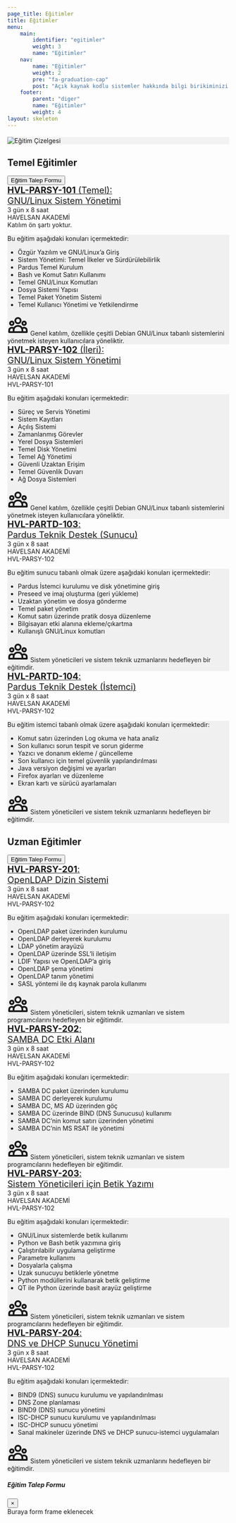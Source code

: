 ```yaml
---
page_title: Eğitimler
title: Eğitimler
menu:
    main:
        identifier: "egitimler"
        weight: 3
        name: "Eğitimler"
    nav:
        name: "Eğitimler"
        weight: 2
        pre: "fa-graduation-cap"
        post: "Açık kaynak kodlu sistemler hakkında bilgi birikiminizi arttırın ve hakim olun."
    footer:
        parent: "diger"
        name: "Eğitimler"
        weight: 4
layout: skeleton
---
```


<section id="chart" class="d-flex" style="background-color: rgb(242, 242, 242); border-top: 4px #fff solid;">
    <div class="container py-3">
        <div class="row aos-init aos-animate" data-aos="fade-up">
            <img src="/images/egitim-cizelgesi.png" alt="Eğitim Çizelgesi" class="img-fluid">
        </div>
    </div>
</section>

<section id="content" class="d-flex aos-init aos-animate" data-aos="fade-up">
    <div class="mt-lg-5 mb-md-0 mt-5 mb-5 mx-auto">
        <div class="container">
            <div id="temel-egitimler" class="row egitim-row">
                <div class="col-12">
                    <h2 class="mb-3 float-left">Temel Eğitimler</h2>
                    <button type="button" class="btn btn-primary btn-lg btn-color-low float-right mb-3" data-toggle="modal" data-target="#modalCenter">
                        Eğitim Talep Formu
                    </button>
                </div>
                <div class="col-12">
                    <a href="#" class="collapsed d-block w-100 p-2 float-left mb-3 rounded egitim-box" data-toggle="collapse" data-target="#hvl-parsy-101">
                        <i class="fa fa-linux fa-3x ml-1 mr-3 float-left"></i>
                        <span class="float-left mt-md-2 mt-0" style="font-size: 20px;">
                            <b>HVL-PARSY-101</b> (Temel):<br class="d-md-none d-block">
                            GNU/Linux Sistem Yönetimi
                        </span>
                        <i class="fa fa-chevron-down fa-lg mr-3 float-right mt-3"></i>
                    </a>
                    <div class="collapse float-left w-100" id="hvl-parsy-101" data-parent="#temel-egitimler">
                        <div class="card card-body mb-3">
                            <div class="information-bar d-flex flex-md-row flex-column">
                                <div class="d-flex align-items-center float-left mr-5 mb-md-0 mb-3">
                                    <i class="fa fa-hourglass-half float-left fa-2x mr-3"></i>
                                    <span class="float-left">3 gün x 8 saat</span>
                                </div>
                                <div class="d-flex align-items-center float-left mr-5 mb-md-0 mb-3">
                                    <i class="fa fa-map float-left fa-2x mr-3"></i>
                                    <span class="float-left">HAVELSAN AKADEMİ</span>
                                </div>
                                <div class="d-flex align-items-center float-left mr-5 mb-md-0">
                                    <i class="fa fa-comment float-left fa-2x mr-3"></i>
                                    <span class="float-left">Katılım ön şartı yoktur.</span>
                                </div>
                            </div>
                            <div class="card-content p-3 mt-4 rounded" style="background-color: rgba(0,0,0,0.05)">
                                <p class="mb-1">Bu eğitim aşağıdaki konuları içermektedir:</p>
                                <ul>
                                    <li>Özgür Yazılım ve GNU/Linux’a Giriş</li>
                                    <li>Sistem Yönetimi: Temel İlkeler ve Sürdürülebilirlik</li>
                                    <li>Pardus Temel Kurulum</li>
                                    <li>Bash ve Komut Satırı Kullanımı</li>
                                    <li>Temel GNU/Linux Komutları</li>
                                    <li>Dosya Sistemi Yapısı</li>
                                    <li>Temel Paket Yönetim Sistemi</li>
                                    <li>Temel Kullanıcı Yönetimi ve Yetkilendirme</li>
                                </ul>
                                <div class="d-flex align-items-center float-left mr-5">
                                    <svg style="width: 48px; height: 48px;" class="d-md-block d-none float-left mr-3" fill="none" stroke="currentColor" viewBox="0 0 24 24" xmlns="http://www.w3.org/2000/svg"><path stroke-linecap="round" stroke-linejoin="round" stroke-width="2" d="M17 20h5v-2a3 3 0 00-5.356-1.857M17 20H7m10 0v-2c0-.656-.126-1.283-.356-1.857M7 20H2v-2a3 3 0 015.356-1.857M7 20v-2c0-.656.126-1.283.356-1.857m0 0a5.002 5.002 0 019.288 0M15 7a3 3 0 11-6 0 3 3 0 016 0zm6 3a2 2 0 11-4 0 2 2 0 014 0zM7 10a2 2 0 11-4 0 2 2 0 014 0z"></path></svg>
                                    <span class="float-left">Genel katılım, özellikle çeşitli Debian GNU/Linux tabanlı sistemlerini yönetmek isteyen kullanıcılara yöneliktir.</span>
                                </div>
                            </div>
                        </div>
                    </div>
                </div>
                <div class="col-12">
                    <a href="#" class="collapsed d-block w-100 p-2 float-left mb-3 rounded egitim-box" data-toggle="collapse" data-target="#hvl-parsy-102">
                        <i class="fa fa-linux fa-3x ml-1 mr-3 float-left"></i>
                        <span class="float-left mt-md-2 mt-0" style="font-size: 20px; margin-top: 9px;">
                            <b>HVL-PARSY-102</b> (İleri):<br class="d-md-none d-block">
                            GNU/Linux Sistem Yönetimi
                        </span>
                        <i class="fa fa-chevron-down fa-lg mr-3 float-right mt-3"></i>
                    </a>
                    <div class="collapse float-left w-100" id="hvl-parsy-102" data-parent="#temel-egitimler">
                        <div class="card card-body mb-3">
                            <div class="information-bar d-flex flex-md-row flex-column">
                                <div class="d-flex align-items-center float-left mr-5 mb-md-0 mb-3">
                                    <i class="fa fa-hourglass-half float-left fa-2x mr-3"></i>
                                    <span class="float-left">3 gün x 8 saat</span>
                                </div>
                                <div class="d-flex align-items-center float-left mr-5 mb-md-0 mb-3">
                                    <i class="fa fa-map float-left fa-2x mr-3"></i>
                                    <span class="float-left">HAVELSAN AKADEMİ</span>
                                </div>
                                <div class="d-flex align-items-center float-left mr-5 mb-md-0">
                                    <i class="fa fa-comment float-left fa-2x mr-3"></i>
                                    <span class="float-left">HVL-PARSY-101</span>
                                </div>
                            </div>
                            <div class="card-content p-3 mt-4 rounded" style="background-color: rgba(0,0,0,0.05)">
                                <p class="mb-1">Bu eğitim aşağıdaki konuları içermektedir:</p>
                                <ul>
                                    <li>Süreç ve Servis Yönetimi</li>
                                    <li>Sistem Kayıtları</li>
                                    <li>Açılış Sistemi</li>
                                    <li>Zamanlanmış Görevler</li>
                                    <li>Yerel Dosya Sistemleri</li>
                                    <li>Temel Disk Yönetimi</li>
                                    <li>Temel Ağ Yönetimi</li>
                                    <li>Güvenli Uzaktan Erişim</li>
                                    <li>Temel Güvenlik Duvarı</li>
                                    <li>Ağ Dosya Sistemleri</li>
                                </ul>
                                <div class="d-flex align-items-center float-left mr-5">
                                    <svg style="width: 48px; height: 48px;" class="d-md-block d-none float-left mr-3" fill="none" stroke="currentColor" viewBox="0 0 24 24" xmlns="http://www.w3.org/2000/svg"><path stroke-linecap="round" stroke-linejoin="round" stroke-width="2" d="M17 20h5v-2a3 3 0 00-5.356-1.857M17 20H7m10 0v-2c0-.656-.126-1.283-.356-1.857M7 20H2v-2a3 3 0 015.356-1.857M7 20v-2c0-.656.126-1.283.356-1.857m0 0a5.002 5.002 0 019.288 0M15 7a3 3 0 11-6 0 3 3 0 016 0zm6 3a2 2 0 11-4 0 2 2 0 014 0zM7 10a2 2 0 11-4 0 2 2 0 014 0z"></path></svg>
                                    <span class="float-left">Genel katılım, özellikle çeşitli Debian GNU/Linux tabanlı sistemlerini yönetmek isteyen kullanıcılara yöneliktir.</span>
                                </div>
                            </div>
                        </div>
                    </div>
                </div>
                <div class="col-12">
                    <a href="#" class="collapsed d-block w-100 p-2 float-left mb-3 rounded egitim-box" data-toggle="collapse" data-target="#hvl-partd-103">
                        <i class="fa fa-server fa-3x mr-3 float-left"></i>
                        <span class="float-left mt-md-2 mt-0" style="font-size: 20px; margin-top: 9px;">
                            <b>HVL-PARTD-103</b>:<br class="d-md-none d-block">
                            Pardus Teknik Destek (Sunucu)
                        </span>
                        <i class="fa fa-chevron-down fa-lg mr-3 float-right mt-3"></i>
                    </a>
                    <div class="collapse float-left w-100" id="hvl-partd-103" data-parent="#temel-egitimler">
                        <div class="card card-body mb-3">
                            <div class="information-bar d-flex flex-md-row flex-column">
                                <div class="d-flex align-items-center float-left mr-5 mb-md-0 mb-3">
                                    <i class="fa fa-hourglass-half float-left fa-2x mr-3"></i>
                                    <span class="float-left">3 gün x 8 saat</span>
                                </div>
                                <div class="d-flex align-items-center float-left mr-5 mb-md-0 mb-3">
                                    <i class="fa fa-map float-left fa-2x mr-3"></i>
                                    <span class="float-left">HAVELSAN AKADEMİ</span>
                                </div>
                                <div class="d-flex align-items-center float-left mr-5 mb-md-0">
                                    <i class="fa fa-comment float-left fa-2x mr-3"></i>
                                    <span class="float-left">HVL-PARSY-102</span>
                                </div>
                            </div>
                            <div class="card-content p-3 mt-4 rounded" style="background-color: rgba(0,0,0,0.05)">
                                <p class="mb-1">Bu eğitim sunucu tabanlı olmak üzere aşağıdaki konuları içermektedir:</p>
                                <ul>
                                    <li>Pardus İstemci kurulumu ve disk yönetimine giriş</li>
                                    <li>Preseed ve imaj oluşturma (geri yükleme)</li>
                                    <li>Uzaktan yönetim ve dosya gönderme</li>
                                    <li>Temel paket yönetim</li>
                                    <li>Komut satırı üzerinde pratik dosya düzenleme</li>
                                    <li>Bilgisayarı etki alanına ekleme/çıkartma</li>
                                    <li>Kullanışlı GNU/Linux komutları</li>
                                </ul>
                                <div class="d-flex align-items-center float-left mr-5">
                                    <svg style="width: 48px; height: 48px;" class="d-md-block d-none float-left mr-3" fill="none" stroke="currentColor" viewBox="0 0 24 24" xmlns="http://www.w3.org/2000/svg"><path stroke-linecap="round" stroke-linejoin="round" stroke-width="2" d="M17 20h5v-2a3 3 0 00-5.356-1.857M17 20H7m10 0v-2c0-.656-.126-1.283-.356-1.857M7 20H2v-2a3 3 0 015.356-1.857M7 20v-2c0-.656.126-1.283.356-1.857m0 0a5.002 5.002 0 019.288 0M15 7a3 3 0 11-6 0 3 3 0 016 0zm6 3a2 2 0 11-4 0 2 2 0 014 0zM7 10a2 2 0 11-4 0 2 2 0 014 0z"></path></svg>
                                    <span class="float-left">Sistem yöneticileri ve sistem teknik uzmanlarını hedefleyen bir eğitimdir.</span>
                                </div>
                            </div>
                        </div>
                    </div>
                </div>
                <div class="col-12">
                    <a href="#" class="collapsed d-block w-100 p-2 float-left mb-3 rounded egitim-box" data-toggle="collapse" data-target="#hvl-partd-104">
                        <i class="fa fa-life-ring fa-3x mr-3 float-left"></i>
                        <span class="float-left mt-md-2 mt-0" style="font-size: 20px; margin-top: 9px;">
                            <b>HVL-PARTD-104</b>:<br class="d-md-none d-block">
                            Pardus Teknik Destek (İstemci)
                        </span>
                        <i class="fa fa-chevron-down fa-lg mr-3 float-right mt-3"></i>
                    </a>
                    <div class="collapse float-left w-100" id="hvl-partd-104" data-parent="#temel-egitimler">
                        <div class="card card-body mb-3">
                            <div class="information-bar d-flex flex-md-row flex-column">
                                <div class="d-flex align-items-center float-left mr-5 mb-md-0 mb-3">
                                    <i class="fa fa-hourglass-half float-left fa-2x mr-3"></i>
                                    <span class="float-left">3 gün x 8 saat</span>
                                </div>
                                <div class="d-flex align-items-center float-left mr-5 mb-md-0 mb-3">
                                    <i class="fa fa-map float-left fa-2x mr-3"></i>
                                    <span class="float-left">HAVELSAN AKADEMİ</span>
                                </div>
                                <div class="d-flex align-items-center float-left mr-5 mb-md-0">
                                    <i class="fa fa-comment float-left fa-2x mr-3"></i>
                                    <span class="float-left">HVL-PARSY-102</span>
                                </div>
                            </div>
                            <div class="card-content p-3 mt-4 rounded" style="background-color: rgba(0,0,0,0.05)">
                                <p class="mb-1">Bu eğitim istemci tabanlı olmak üzere aşağıdaki konuları içermektedir:</p>
                                <ul>
                                    <li>Komut satırı üzerinden Log okuma ve hata analiz</li>
                                    <li>Son kullanıcı sorun tespit ve sorun giderme</li>
                                    <li>Yazıcı ve donanım ekleme / güncelleme</li>
                                    <li>Son kullanıcı için temel güvenlik yapılandırılması</li>
                                    <li>Java versiyon değişimi ve ayarları</li>
                                    <li>Firefox ayarları ve düzenleme</li>
                                    <li>Ekran kartı ve sürücü ayarlamaları</li>
                                </ul>
                                <div class="d-flex align-items-center float-left mr-5">
                                    <svg style="width: 48px; height: 48px;" class="d-md-block d-none float-left mr-3" fill="none" stroke="currentColor" viewBox="0 0 24 24" xmlns="http://www.w3.org/2000/svg"><path stroke-linecap="round" stroke-linejoin="round" stroke-width="2" d="M17 20h5v-2a3 3 0 00-5.356-1.857M17 20H7m10 0v-2c0-.656-.126-1.283-.356-1.857M7 20H2v-2a3 3 0 015.356-1.857M7 20v-2c0-.656.126-1.283.356-1.857m0 0a5.002 5.002 0 019.288 0M15 7a3 3 0 11-6 0 3 3 0 016 0zm6 3a2 2 0 11-4 0 2 2 0 014 0zM7 10a2 2 0 11-4 0 2 2 0 014 0z"></path></svg>
                                    <span class="float-left">Sistem yöneticileri ve sistem teknik uzmanlarını hedefleyen bir eğitimdir.</span>
                                </div>
                            </div>
                        </div>
                    </div>
                </div>
            </div>
            <div id="uzman-egitimler" class="row egitim-row">
                <div class="col-12 mt-5">
                    <h2 class="mb-3 float-left">Uzman Eğitimler</h2>
                    <!-- Button trigger modal -->
                    <button type="button" class="btn btn-primary btn-lg btn-color-low float-right mb-3" data-toggle="modal" data-target="#modalCenter">
                        Eğitim Talep Formu
                    </button>
                </div>
                <div class="col-12">
                    <a href="#" class="collapsed d-block w-100 p-2 float-left mb-3 rounded egitim-box-uzman" data-toggle="collapse" data-target="#hvl-parsy-201">
                        <i class="fa fa-folder-open fa-3x mr-2 float-left"></i>
                        <span class="float-left mt-md-2 mt-0" style="font-size: 20px; margin-top: 9px;">
                            <b>HVL-PARSY-201</b>:<br class="d-md-none d-block">
                            OpenLDAP Dizin Sistemi
                        </span>
                        <i class="fa fa-chevron-down fa-lg mr-3 float-right mt-3"></i>
                    </a>
                    <div class="collapse float-left w-100" id="hvl-parsy-201" data-parent="#uzman-egitimler">
                        <div class="card card-body mb-3">
                            <div class="information-bar d-flex flex-md-row flex-column">
                                <div class="d-flex align-items-center float-left mr-5 mb-md-0 mb-3">
                                    <i class="fa fa-hourglass-half float-left fa-2x mr-3"></i>
                                    <span class="float-left">3 gün x 8 saat</span>
                                </div>
                                <div class="d-flex align-items-center float-left mr-5 mb-md-0 mb-3">
                                    <i class="fa fa-map float-left fa-2x mr-3"></i>
                                    <span class="float-left">HAVELSAN AKADEMİ</span>
                                </div>
                                <div class="d-flex align-items-center float-left mr-5 mb-md-0">
                                    <i class="fa fa-comment float-left fa-2x mr-3"></i>
                                    <span class="float-left">HVL-PARSY-102</span>
                                </div>
                            </div>
                            <div class="card-content p-3 mt-4 rounded" style="background-color: rgba(0,0,0,0.05)">
                                <p class="mb-1">Bu eğitim aşağıdaki konuları içermektedir:</p>
                                <ul>
                                    <li>OpenLDAP paket üzerinden kurulumu</li>
                                    <li>OpenLDAP derleyerek kurulumu</li>
                                    <li>LDAP yönetim arayüzü</li>
                                    <li>OpenLDAP üzerinde SSL’li iletişim</li>
                                    <li>LDIF Yapısı ve OpenLDAP’a giriş</li>
                                    <li>OpenLDAP şema yönetimi</li>
                                    <li>OpenLDAP tanım yönetimi</li>
                                    <li>SASL yöntemi ile dış kaynak parola kullanımı</li>
                                </ul>
                                <div class="d-flex align-items-center float-left mr-5">
                                    <svg style="width: 48px; height: 48px;" class="d-md-block d-none float-left mr-3" fill="none" stroke="currentColor" viewBox="0 0 24 24" xmlns="http://www.w3.org/2000/svg"><path stroke-linecap="round" stroke-linejoin="round" stroke-width="2" d="M17 20h5v-2a3 3 0 00-5.356-1.857M17 20H7m10 0v-2c0-.656-.126-1.283-.356-1.857M7 20H2v-2a3 3 0 015.356-1.857M7 20v-2c0-.656.126-1.283.356-1.857m0 0a5.002 5.002 0 019.288 0M15 7a3 3 0 11-6 0 3 3 0 016 0zm6 3a2 2 0 11-4 0 2 2 0 014 0zM7 10a2 2 0 11-4 0 2 2 0 014 0z"></path></svg>
                                    <span class="float-left">Sistem yöneticileri, sistem teknik uzmanları ve sistem programcılarını hedefleyen bir eğitimdir.</span>
                                </div>
                            </div>
                        </div>
                    </div>
                </div>
                <div class="col-12">
                    <a href="#" class="collapsed d-block w-100 p-2 float-left mb-3 rounded egitim-box-uzman" data-toggle="collapse" data-target="#hvl-parsy-202">
                        <i class="fa fa-copy fa-3x mr-3 float-left"></i>
                        <span class="float-left mt-md-2 mt-0" style="font-size: 20px; margin-top: 9px;">
                            <b>HVL-PARSY-202</b>:<br class="d-md-none d-block">
                            SAMBA DC Etki Alanı
                        </span>
                        <i class="fa fa-chevron-down fa-lg mr-3 float-right mt-3"></i>
                    </a>
                    <div class="collapse float-left w-100" id="hvl-parsy-202" data-parent="#uzman-egitimler">
                        <div class="card card-body mb-3">
                            <div class="information-bar d-flex flex-md-row flex-column">
                                <div class="d-flex align-items-center float-left mr-5 mb-md-0 mb-3">
                                    <i class="fa fa-hourglass-half float-left fa-2x mr-3"></i>
                                    <span class="float-left">3 gün x 8 saat</span>
                                </div>
                                <div class="d-flex align-items-center float-left mr-5 mb-md-0 mb-3">
                                    <i class="fa fa-map float-left fa-2x mr-3"></i>
                                    <span class="float-left">HAVELSAN AKADEMİ</span>
                                </div>
                                <div class="d-flex align-items-center float-left mr-5 mb-md-0">
                                    <i class="fa fa-comment float-left fa-2x mr-3"></i>
                                    <span class="float-left">HVL-PARSY-102</span>
                                </div>
                            </div>
                            <div class="card-content p-3 mt-4 rounded" style="background-color: rgba(0,0,0,0.05)">
                                <p class="mb-1">Bu eğitim aşağıdaki konuları içermektedir:</p>
                                <ul>
                                    <li>SAMBA DC paket üzerinden kurulumu</li>
                                    <li>SAMBA DC derleyerek kurulumu</li>
                                    <li>SAMBA DC, MS AD üzerinden göç</li>
                                    <li>SAMBA DC üzerinde BİND (DNS Sunucusu) kullanımı</li>
                                    <li>SAMBA DC’nin komut satırı üzerinden yönetimi</li>
                                    <li>SAMBA DC’nin MS RSAT ile yönetimi</li>
                                </ul>
                                <div class="d-flex align-items-center float-left mr-5">
                                    <svg style="width: 48px; height: 48px;" class="d-md-block d-none float-left mr-3" fill="none" stroke="currentColor" viewBox="0 0 24 24" xmlns="http://www.w3.org/2000/svg"><path stroke-linecap="round" stroke-linejoin="round" stroke-width="2" d="M17 20h5v-2a3 3 0 00-5.356-1.857M17 20H7m10 0v-2c0-.656-.126-1.283-.356-1.857M7 20H2v-2a3 3 0 015.356-1.857M7 20v-2c0-.656.126-1.283.356-1.857m0 0a5.002 5.002 0 019.288 0M15 7a3 3 0 11-6 0 3 3 0 016 0zm6 3a2 2 0 11-4 0 2 2 0 014 0zM7 10a2 2 0 11-4 0 2 2 0 014 0z"></path></svg>
                                    <span class="float-left">Sistem yöneticileri, sistem teknik uzmanları ve sistem programcılarını hedefleyen bir eğitimdir.</span>
                                </div>
                            </div>
                        </div>
                    </div>
                </div>
                <div class="col-12">
                    <a href="#" class="collapsed d-block w-100 p-2 float-left mb-3 rounded egitim-box-uzman" data-toggle="collapse" data-target="#hvl-parsy-203">
                        <i class="fa fa-table fa-3x mr-3 float-left"></i>
                        <span class="float-left mt-md-2 mt-0" style="font-size: 20px; margin-top: 9px;">
                            <b>HVL-PARSY-203</b>:<br class="d-md-none d-block">
                            Sistem Yöneticileri için Betik Yazımı
                        </span>
                        <i class="fa fa-chevron-down fa-lg mr-3 float-right mt-3"></i>
                    </a>
                    <div class="collapse float-left w-100" id="hvl-parsy-203" data-parent="#uzman-egitimler">
                        <div class="card card-body mb-3">
                            <div class="information-bar d-flex flex-md-row flex-column">
                                <div class="d-flex align-items-center float-left mr-5 mb-md-0 mb-3">
                                    <i class="fa fa-hourglass-half float-left fa-2x mr-3"></i>
                                    <span class="float-left">3 gün x 8 saat</span>
                                </div>
                                <div class="d-flex align-items-center float-left mr-5 mb-md-0 mb-3">
                                    <i class="fa fa-map float-left fa-2x mr-3"></i>
                                    <span class="float-left">HAVELSAN AKADEMİ</span>
                                </div>
                                <div class="d-flex align-items-center float-left mr-5 mb-md-0">
                                    <i class="fa fa-comment float-left fa-2x mr-3"></i>
                                    <span class="float-left">HVL-PARSY-102</span>
                                </div>
                            </div>
                            <div class="card-content p-3 mt-4 rounded" style="background-color: rgba(0,0,0,0.05)">
                                <p class="mb-1">Bu eğitim aşağıdaki konuları içermektedir:</p>
                                <ul>
                                    <li>GNU/Linux sistemlerde betik kullanımı</li>
                                    <li>Python ve Bash betik yazımına giriş</li>
                                    <li>Çalıştırılabilir uygulama geliştirme</li>
                                    <li>Parametre kullanımı</li>
                                    <li>Dosyalarla çalışma</li>
                                    <li>Uzak sunucuyu betiklerle yönetme</li>
                                    <li>Python modüllerini kullanarak betik geliştirme</li>
                                    <li>QT ile Python üzerinde basit arayüz geliştirme</li>
                                </ul>
                                <div class="d-flex align-items-center float-left mr-5">
                                    <svg style="width: 48px; height: 48px;" class="d-md-block d-none float-left mr-3" fill="none" stroke="currentColor" viewBox="0 0 24 24" xmlns="http://www.w3.org/2000/svg"><path stroke-linecap="round" stroke-linejoin="round" stroke-width="2" d="M17 20h5v-2a3 3 0 00-5.356-1.857M17 20H7m10 0v-2c0-.656-.126-1.283-.356-1.857M7 20H2v-2a3 3 0 015.356-1.857M7 20v-2c0-.656.126-1.283.356-1.857m0 0a5.002 5.002 0 019.288 0M15 7a3 3 0 11-6 0 3 3 0 016 0zm6 3a2 2 0 11-4 0 2 2 0 014 0zM7 10a2 2 0 11-4 0 2 2 0 014 0z"></path></svg>
                                    <span class="float-left">Sistem yöneticileri, sistem teknik uzmanları ve sistem programcılarını hedefleyen bir eğitimdir.</span>
                                </div>
                            </div>
                        </div>
                    </div>
                </div>
                <div class="col-12">
                    <a href="#" class="collapsed d-block w-100 p-2 float-left mb-3 rounded egitim-box-uzman" data-toggle="collapse" data-target="#hvl-parsy-204">
                        <i class="fa fa-server fa-3x mr-3 float-left"></i>
                        <span class="float-left mt-md-2 mt-0" style="font-size: 20px; margin-top: 9px;">
                            <b>HVL-PARSY-204</b>:<br class="d-md-none d-block">
                            DNS ve DHCP Sunucu Yönetimi
                        </span>
                        <i class="fa fa-chevron-down fa-lg mr-3 float-right mt-3"></i>
                    </a>
                    <div class="collapse float-left w-100" id="hvl-parsy-204" data-parent="#uzman-egitimler">
                        <div class="card card-body mb-3">
                            <div class="information-bar d-flex flex-md-row flex-column">
                                <div class="d-flex align-items-center float-left mr-5 mb-md-0 mb-3">
                                    <i class="fa fa-hourglass-half float-left fa-2x mr-3"></i>
                                    <span class="float-left">3 gün x 8 saat</span>
                                </div>
                                <div class="d-flex align-items-center float-left mr-5 mb-md-0 mb-3">
                                    <i class="fa fa-map float-left fa-2x mr-3"></i>
                                    <span class="float-left">HAVELSAN AKADEMİ</span>
                                </div>
                                <div class="d-flex align-items-center float-left mr-5 mb-md-0">
                                    <i class="fa fa-comment float-left fa-2x mr-3"></i>
                                    <span class="float-left">HVL-PARSY-102</span>
                                </div>
                            </div>
                            <div class="card-content p-3 mt-4 rounded" style="background-color: rgba(0,0,0,0.05)">
                                <p class="mb-1">Bu eğitim aşağıdaki konuları içermektedir:</p>
                                <ul>
                                    <li>BIND9 (DNS) sunucu kurulumu ve yapılandırılması</li>
                                    <li>DNS Zone planlaması</li>
                                    <li>BIND9 (DNS) sunucu yönetimi</li>
                                    <li>ISC-DHCP sunucu kurulumu ve yapılandırılması</li>
                                    <li>ISC-DHCP sunucu yönetimi</li>
                                    <li>Sanal makineler üzerinde DNS ve DHCP sunucu-istemci uygulamaları</li>
                                </ul>
                                <div class="d-flex align-items-center float-left mr-5">
                                    <svg style="width: 48px; height: 48px;" class="d-md-block d-none float-left mr-3" fill="none" stroke="currentColor" viewBox="0 0 24 24" xmlns="http://www.w3.org/2000/svg"><path stroke-linecap="round" stroke-linejoin="round" stroke-width="2" d="M17 20h5v-2a3 3 0 00-5.356-1.857M17 20H7m10 0v-2c0-.656-.126-1.283-.356-1.857M7 20H2v-2a3 3 0 015.356-1.857M7 20v-2c0-.656.126-1.283.356-1.857m0 0a5.002 5.002 0 019.288 0M15 7a3 3 0 11-6 0 3 3 0 016 0zm6 3a2 2 0 11-4 0 2 2 0 014 0zM7 10a2 2 0 11-4 0 2 2 0 014 0z"></path></svg>
                                    <span class="float-left">Sistem yöneticileri ve sistem teknik uzmanlarını hedefleyen bir eğitimdir.</span>
                                </div>
                            </div>
                        </div>
                    </div>
                </div>
            </div>
        </div>
    </div>
</section>
<div class="modal fade" id="modalCenter" tabindex="-1" role="dialog" aria-labelledby="modalCenterTitle" aria-hidden="true">
    <div class="modal-dialog modal-dialog-centered" role="document">
      <div class="modal-content">
        <div class="modal-header">
          <h5 class="modal-title" id="modalLongTitle">Eğitim Talep Formu</h5>
          <button type="button" class="close" data-dismiss="modal" aria-label="Close">
            <span aria-hidden="true">&times;</span>
          </button>
        </div>
        <div class="modal-body">
          Buraya form frame eklenecek
        </div>
      </div>
    </div>
</div>